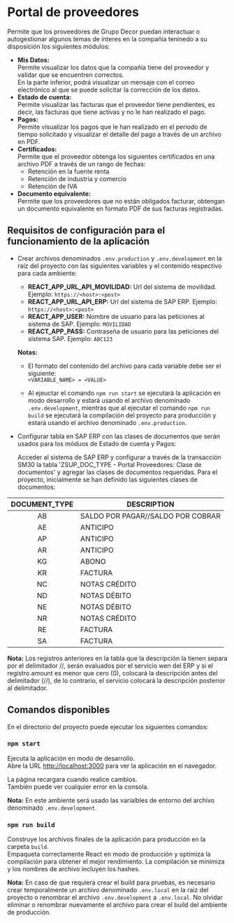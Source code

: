 # Portal de proveedores

Permite que los proveedores de Grupo Decor puedan interactuar o autogestionar algunos temas de interes en la compañía teninedo a su disposición los siguientes módulos:

- **Mis Datos:**\
Permite visualizar los datos que la compañía tiene del proveedor y validar que se encuentren correctos.\
En la parte inferior, podrá visualizar un mensaje con el correo electrónico al que se puede solicitar la corrección de los datos.
- **Estado de cuenta:**\
Permite visualizar las facturas que el proveedor tiene pendientes, es decir, las facturas que tiene activas y no le han realizado el pago.
- **Pagos:**\
Permite visualizar los pagos que le han realizado en el periodo de tiempo solicitado y visualizar el detalle del pago a través de un archivo en PDF.
- **Certificados:**\
Permite que el proveedor obtenga los siguientes certificados en una archivo PDF a través de un rango de fechas:
    * Retención en la fuente renta
    * Retención de industria y comercio
    * Retención de IVA
- **Documento equivalente:**\
Permite que los proveedores que no están obligados facturar, obtengan un documento equivalente en formato PDF de sus facturas registradas.

## Requisitos de configuración para el funcionamiento de la aplicación

* Crear archivos denominados `.env.production` y `.env.development` en la raíz del proyecto con las siguientes variables y el contenido respectivo para cada ambiente:

    - **REACT_APP_URL_API_MOVILIDAD:** Url del sistema de movilidad. Ejemplo: `https://<host>:<post>`
    - **REACT_APP_URL_API_ERP:** Url del sistema de SAP ERP. Ejemplo: `https://<host>:<post>`
    - **REACT_APP_USER:** Nombre de usuario para las peticiones al sistema de SAP. Ejemplo: `MOVILIDAD`
    - **REACT_APP_PASS:** Contraseña de usuario para las peticiones del sistema SAP. Ejemplo: `ABC123`

    **Notas:**
    - El formato del contenido del archivo para cada variable debe ser el siguiente:\
    `<VARIABLE_NAME> = <VALUE>`

    - Al ejeuctar el comando `npm run start` se ejecutará la aplicación en modo desarrollo y estará usando el archivo denominado `.env.development`, mientras que al ejecutar el comando `npm run build` se ejecutará la compilación del proyecto para producción y estará usando el archivo denominado `.env.production`.

* Configurar tabla en SAP ERP con las clases de documentos que serán usados para los móduos de Estado de cuenta y Pagos:

    Acceder al sistema de SAP ERP y configurar a través de la transacción SM30 la tabla 'ZSUP_DOC_TYPE - Portal Proveedores: Clase de documentos' y agregar las clases de documentos requeridas. Para el proyecto, inicialmente se han definido las siguientes clases de documentos:

|DOCUMENT_TYPE|           DESCRIPTION           |
|:-----------:|---------------------------------|
|     AB      |SALDO POR PAGAR//SALDO POR COBRAR|
|     AE      |             ANTICIPO            |
|     AP      |             ANTICIPO            |
|     AR      |             ANTICIPO            |
|     KG      |              ABONO              |
|     KR      |             FACTURA             |
|     NC      |           NOTAS CRÉDITO         |
|     ND      |           NOTAS DÉBITO          |
|     NE      |           NOTAS DÉBITO          |
|     NR      |           NOTAS CRÉDITO         |
|     RE      |             FACTURA             |
|     SA      |             FACTURA             |

**Nota:** Los registros anteriores en la tabla que la descripción la tienen separa por el delimitador //, serán evaluados por el servicio wen del ERP y si el registro amount es menor que cero (0), colocará la descripción antes del delimitador (//), de lo contrario, el servicio  colocará la descripción posterior al delimitador.

## Comandos disponibles

En el directorio del proyecto puede ejecutar los siguientes comandos:

### `npm start`

Ejecuta la aplicación en modo de desarrollo.\
Abre la URL [http://localhost:3000](http://localhost:3000) para ver la aplicación en el navegador.

La página recargara cuando realice cambios.\
También puede ver cualquier error  en la consola.

**Nota:** En este ambiente será usado las varialbles de entorno del archivo denominado `.env.development`.

### `npm run build`

Construye los archivos finales de la aplicación para producción en la carpeta `build`.\
Empaqueta correctamente React en modo de producción y optimiza la compilación para obtener el mejor rendimiento.
La compilación se minimiza y los nombres de archivo incluyen los hashes.

**Nota:** En caso de que requiera crear el build para pruebas, es necesario crear temporalmente un archivo denominado `.env.local` en la raíz del proyecto o renombrar el archivo `.env.development` a `.env.local`. No olvidar eliminar o renombrar nuevamente el archivo para crear el build del ambiente de producción.